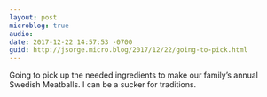 ```yaml
---
layout: post
microblog: true
audio: 
date: 2017-12-22 14:57:53 -0700
guid: http://jsorge.micro.blog/2017/12/22/going-to-pick.html
---
```

Going to pick up the needed ingredients to make our family’s annual Swedish Meatballs. I can be a sucker for traditions.
